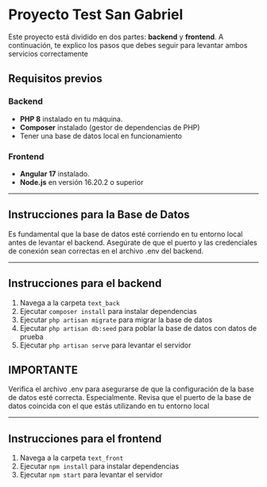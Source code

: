 # Proyecto Test San Gabriel

Este proyecto está dividido en dos partes: **backend** y **frontend**. A continuación, te explico los pasos que debes seguir para levantar ambos servicios correctamente

## Requisitos previos

### Backend
- **PHP 8** instalado en tu máquina.
- **Composer** instalado (gestor de dependencias de PHP)
- Tener una base de datos local en funcionamiento

### Frontend
- **Angular 17** instalado.
- **Node.js** en versión 16.20.2 o superior

---

## Instrucciones para la Base de Datos

Es fundamental que la base de datos esté corriendo en tu entorno local antes de levantar el backend. 
Asegúrate de que el puerto y las credenciales de conexión sean correctas en el archivo .env del backend.

---

## Instrucciones para el backend

1. Navega a la carpeta `text_back`
2. Ejecutar `composer install` para instalar dependencias
3. Ejecutar `php artisan migrate` para migrar la base de datos
4. Ejecutar `php artisan db:seed` para poblar la base de datos con datos de prueba
5. Ejecutar `php artisan serve` para levantar el servidor

## IMPORTANTE

Verifica el archivo .env para asegurarse de que la configuración de la base de datos esté correcta. Especialmente.
Revisa que el puerto de la base de datos coincida con el que estás utilizando en tu entorno local

---

## Instrucciones para el frontend

1. Navega a la carpeta `text_front`
2. Ejecutar `npm install` para instalar dependencias
3. Ejecutar `npm start` para levantar el servidor


